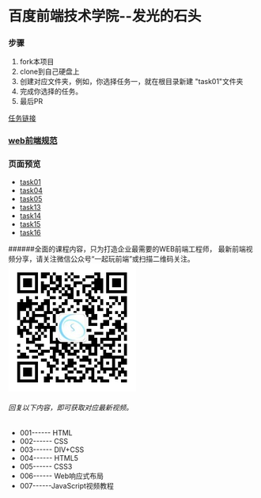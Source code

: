 # 百度前端技术学院--发光的石头


### 步骤
1. fork本项目
2. clone到自己硬盘上
3. 创建对应文件夹，例如，你选择任务一，就在根目录新建 "task01"文件夹
4. 完成你选择的任务。
5. 最后PR

[任务链接](http://ife.baidu.com/task/all)

### [web前端规范](http://www.jianshu.com/p/8d291d823cc0)


### 页面预览

* [task01](http://503945930.github.io/ligntStone/task01/)
* [task04](http://503945930.github.io/ligntStone/task04/)
* [task05](http://503945930.github.io/ligntStone/task05/)
* [task13](http://503945930.github.io/ligntStone/task13/)
* [task14](http://503945930.github.io/ligntStone/task14/)
* [task15](http://503945930.github.io/ligntStone/task15/)
* [task16](http://503945930.github.io/ligntStone/task16/)



######全面的课程内容，只为打造企业最需要的WEB前端工程师， 最新前端视频分享，请关注微信公众号“一起玩前端”或扫描二维码关注。
![](qrcode_for_gh_7a765c30aeb7_258.jpg)
###### 回复以下内容，即可获取对应最新视频。
* 001------ HTML
* 002------ CSS 
* 003------ DIV+CSS 
* 004------ HTML5 
* 005------ CSS3
* 006------ Web响应式布局 
* 007------JavaScript视频教程
